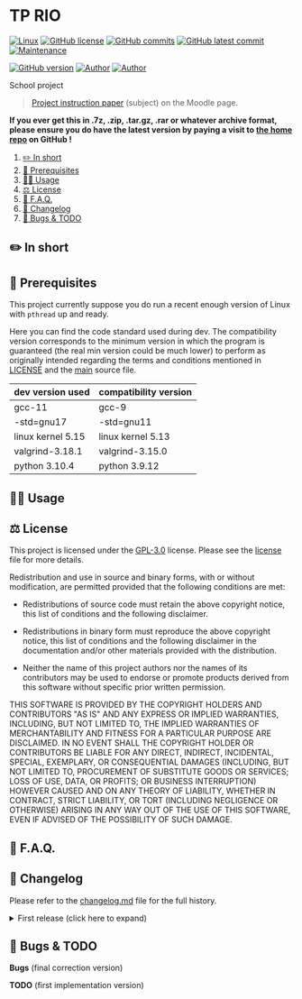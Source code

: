 # TP RIO

[![Linux](https://svgshare.com/i/Zhy.svg)](https://docs.microsoft.com/en-us/windows/wsl/tutorials/gui-apps)
[![GitHub license](https://img.shields.io/github/license/ThomasByr/tp_rio)](https://github.com/ThomasByr/tp_rio/blob/master/LICENSE)
[![GitHub commits](https://badgen.net/github/commits/ThomasByr/tp_rio)](https://GitHub.com/ThomasByr/tp_rio/commit/)
[![GitHub latest commit](https://badgen.net/github/last-commit/ThomasByr/tp_rio)](https://gitHub.com/ThomasByr/tp_rio/commit/)
[![Maintenance](https://img.shields.io/badge/Maintained%3F-yes-green.svg)](https://GitHub.com/ThomasByr/tp_rio/graphs/commit-activity)

[![GitHub version](https://badge.fury.io/gh/ThomasByr%2Ftp_rio.svg)](https://github.com/ThomasByr/tp_rio)
[![Author](https://img.shields.io/badge/author-@ThomasByr-blue)](https://github.com/ThomasByr)
[![Author](https://img.shields.io/badge/author-@LosKeeper-blue)](https://github.com/LosKeeper)

<summary>School project</summary>

> [Project instruction paper](https://moodle.unistra.fr/) (subject) on the Moodle page.

**If you ever get this in .7z, .zip, .tar.gz, .rar or whatever archive format, please ensure you do have the latest version by paying a visit to [the home repo](https://github.com/ThomasByr/tp_rio) on GitHub !**

1. [✏️ In short](#️-in-short)
2. [🔰 Prerequisites](#-prerequisites)
3. [👩‍🏫 Usage](#-usage)
4. [⚖️ License](#️-license)
5. [💁 F.A.Q.](#-faq)
6. [🔄 Changelog](#-changelog)
7. [🐛 Bugs & TODO](#-bugs--todo)

## ✏️ In short

## 🔰 Prerequisites

This project currently suppose you do run a recent enough version of Linux with `pthread` up and ready.

Here you can find the code standard used during dev. The compatibility version corresponds to the minimum version in which the program is guaranteed (the real min version could be much lower) to perform as originally intended regarding the terms and conditions mentioned in [LICENSE](LICENSE) and the [main](src/main.c) source file.

| dev version used  | compatibility version |
| ----------------- | --------------------- |
| gcc-11            | gcc-9                 |
| -std=gnu17        | -std=gnu11            |
| linux kernel 5.15 | linux kernel 5.13     |
| valgrind-3.18.1   | valgrind-3.15.0       |
| python 3.10.4     | python 3.9.12         |

## 👩‍🏫 Usage

## ⚖️ License

This project is licensed under the [GPL-3.0](LICENSE) license. Please see the [license](LICENSE) file for more details.

Redistribution and use in source and binary forms, with or without
modification, are permitted provided that the following conditions are met:

- Redistributions of source code must retain the above copyright notice,
  this list of conditions and the following disclaimer.

- Redistributions in binary form must reproduce the above copyright notice,
  this list of conditions and the following disclaimer in the documentation
  and/or other materials provided with the distribution.

- Neither the name of this project authors nor the names of its
  contributors may be used to endorse or promote products derived from
  this software without specific prior written permission.

THIS SOFTWARE IS PROVIDED BY THE COPYRIGHT HOLDERS AND CONTRIBUTORS "AS IS"
AND ANY EXPRESS OR IMPLIED WARRANTIES, INCLUDING, BUT NOT LIMITED TO, THE
IMPLIED WARRANTIES OF MERCHANTABILITY AND FITNESS FOR A PARTICULAR PURPOSE
ARE DISCLAIMED. IN NO EVENT SHALL THE COPYRIGHT HOLDER OR CONTRIBUTORS BE
LIABLE FOR ANY DIRECT, INDIRECT, INCIDENTAL, SPECIAL, EXEMPLARY, OR
CONSEQUENTIAL DAMAGES (INCLUDING, BUT NOT LIMITED TO, PROCUREMENT OF
SUBSTITUTE GOODS OR SERVICES; LOSS OF USE, DATA, OR PROFITS; OR BUSINESS
INTERRUPTION) HOWEVER CAUSED AND ON ANY THEORY OF LIABILITY, WHETHER IN
CONTRACT, STRICT LIABILITY, OR TORT (INCLUDING NEGLIGENCE OR OTHERWISE)
ARISING IN ANY WAY OUT OF THE USE OF THIS SOFTWARE, EVEN IF ADVISED OF THE
POSSIBILITY OF SUCH DAMAGE.

## 💁 F.A.Q.

## 🔄 Changelog

Please refer to the [changelog.md](changelog.md) file for the full history.

<details>
    <summary>  First release (click here to expand) </summary>

**v0.1.0** this shit is dope

- git init

</details>

## 🐛 Bugs & TODO

**Bugs** (final correction version)

**TODO** (first implementation version)
